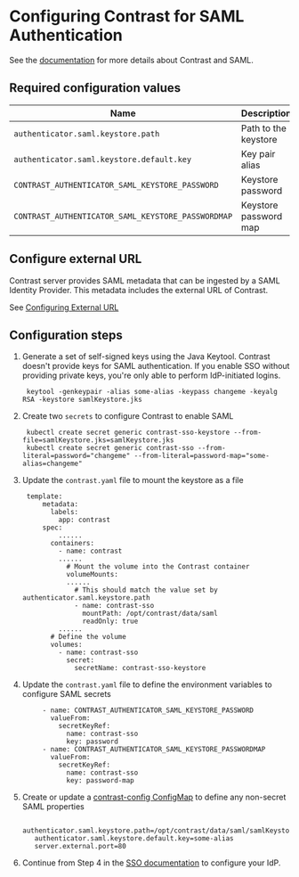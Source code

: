 # Configuring Contrast for SAML Authentication

See the [documentation](https://docs.contrastsecurity.com/en/system-sso.html) for more details about Contrast and SAML.

## Required configuration values

| Name                                             	| Description           	                                | Example                              	|
|--------------------------------------------------	|---------------------------------------------------------|--------------------------------------	|
| `authenticator.saml.keystore.path`        	| Path to the keystore  	                                | /path/to/samlKeystore.jks            	|
| `authenticator.saml.keystore.default.key` 	| Key pair alias                                          | some-alias                           	|
| `CONTRAST_AUTHENTICATOR_SAML_KEYSTORE_PASSWORD`    	| Keystore password     	                                | changeit                             	|
| `CONTRAST_AUTHENTICATOR_SAML_KEYSTORE_PASSWORDMAP` 	| Keystore password map 	                                | some-alias=changeit                  	|

## Configure external URL

Contrast server provides SAML metadata that can be ingested by a SAML Identity Provider. This metadata includes
the external URL of Contrast. 

See [Configuring External URL](./external-url.md)


## Configuration steps

1. Generate a set of self-signed keys using the Java Keytool. Contrast doesn't provide keys for SAML authentication. If you enable SSO without providing private keys, you're only able to perform IdP-initiated logins.

        keytool -genkeypair -alias some-alias -keypass changeme -keyalg RSA -keystore samlKeystore.jks

1. Create two `secrets` to configure Contrast to enable SAML

        kubectl create secret generic contrast-sso-keystore --from-file=samlKeystore.jks=samlKeystore.jks
        kubectl create secret generic contrast-sso --from-literal=password="changeme" --from-literal=password-map="some-alias=changeme"

1. Update the `contrast.yaml` file to mount the keystore as a file

        template:
            metadata:
              labels:
                app: contrast
            spec:
                ......
              containers:
                - name: contrast
                ......
                  # Mount the volume into the Contrast container
                  volumeMounts:
                  ......
                    # This should match the value set by authenticator.saml.keystore.path
                    - name: contrast-sso
                      mountPath: /opt/contrast/data/saml
                      readOnly: true
                ......
              # Define the volume
              volumes:
                - name: contrast-sso
                  secret:
                    secretName: contrast-sso-keystore


1. Update the `contrast.yaml` file to define the environment variables to configure SAML secrets


            - name: CONTRAST_AUTHENTICATOR_SAML_KEYSTORE_PASSWORD
              valueFrom:
                secretKeyRef:
                  name: contrast-sso
                  key: password
            - name: CONTRAST_AUTHENTICATOR_SAML_KEYSTORE_PASSWORDMAP
              valueFrom:
                secretKeyRef:
                  name: contrast-sso
                  key: password-map

1. Create or update a [contrast-config ConfigMap](./configuration-overview.md) to define any non-secret SAML properties

          authenticator.saml.keystore.path=/opt/contrast/data/saml/samlKeystore.jks
          authenticator.saml.keystore.default.key=some-alias
          server.external.port=80

1. Continue from Step 4 in the [SSO documentation](https://docs.contrastsecurity.com/en/system-sso.html) to configure your IdP.